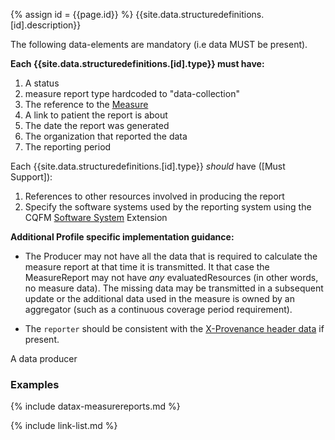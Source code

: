 {% assign id = {{page.id}} %}
{{site.data.structuredefinitions.[id].description}}

The following data-elements are mandatory (i.e data MUST be present).

**Each {{site.data.structuredefinitions.[id].type}} must have:**

1. A status
1. measure report type hardcoded to "data-collection"
1. The reference to the [Measure]({{site.data.fhir.path}}measure.html)
1. A link to patient the report is about
1. The date the report was generated
1. The organization that reported the data
1. The reporting period

Each {{site.data.structuredefinitions.[id].type}} *should* have ([Must Support]):

1. References to other resources involved in producing the report
1. Specify the software systems used by the reporting system using the CQFM [Software System]({{site.data.fhir.cqfm}}StructureDefinition-cqfm-softwaresystem.html) Extension

**Additional Profile specific implementation guidance:**

- The Producer may not have all the data that is required to calculate the measure report at that time it is transmitted. It that case the MeasureReport may not have *any* evaluatedResources (in other words, no measure data).  The missing data may be transmitted in a subsequent update or the additional data used in the measure is owned by an aggregator (such as a continuous coverage period requirement).

- The `reporter` should be consistent with the [X-Provenance header data]({{site.data.fhir.path}}provenance.html#header) if present.

A data producer

### Examples

{% include datax-measurereports.md %}

{% include link-list.md %}
